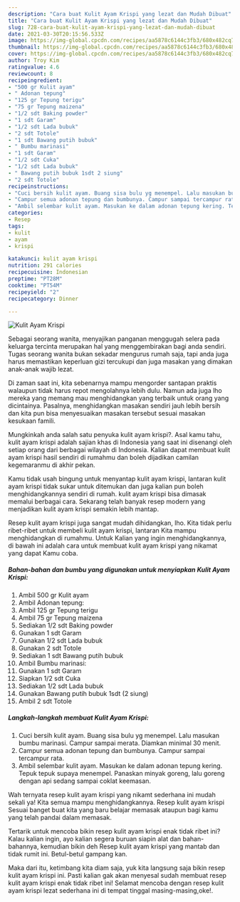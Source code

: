 ```yaml
---
description: "Cara buat Kulit Ayam Krispi yang lezat dan Mudah Dibuat"
title: "Cara buat Kulit Ayam Krispi yang lezat dan Mudah Dibuat"
slug: 728-cara-buat-kulit-ayam-krispi-yang-lezat-dan-mudah-dibuat
date: 2021-03-30T20:15:56.533Z
image: https://img-global.cpcdn.com/recipes/aa5878c6144c3fb3/680x482cq70/kulit-ayam-krispi-foto-resep-utama.jpg
thumbnail: https://img-global.cpcdn.com/recipes/aa5878c6144c3fb3/680x482cq70/kulit-ayam-krispi-foto-resep-utama.jpg
cover: https://img-global.cpcdn.com/recipes/aa5878c6144c3fb3/680x482cq70/kulit-ayam-krispi-foto-resep-utama.jpg
author: Troy Kim
ratingvalue: 4.6
reviewcount: 8
recipeingredient:
- "500 gr Kulit ayam"
- " Adonan tepung"
- "125 gr Tepung terigu"
- "75 gr Tepung maizena"
- "1/2 sdt Baking powder"
- "1 sdt Garam"
- "1/2 sdt Lada bubuk"
- "2 sdt Totole"
- "1 sdt Bawang putih bubuk"
- " Bumbu marinasi"
- "1 sdt Garam"
- "1/2 sdt Cuka"
- "1/2 sdt Lada bubuk"
- " Bawang putih bubuk 1sdt 2 siung"
- "2 sdt Totole"
recipeinstructions:
- "Cuci bersih kulit ayam. Buang sisa bulu yg menempel. Lalu masukan bumbu marinasi. Campur sampai merata. Diamkan minimal 30 menit."
- "Campur semua adonan tepung dan bumbunya. Campur sampai tercampur rata."
- "Ambil selembar kulit ayam. Masukan ke dalam adonan tepung kering. Tepuk tepuk supaya menempel. Panaskan minyak goreng, lalu goreng dengan api sedang sampai coklat keemasan."
categories:
- Resep
tags:
- kulit
- ayam
- krispi

katakunci: kulit ayam krispi 
nutrition: 291 calories
recipecuisine: Indonesian
preptime: "PT28M"
cooktime: "PT54M"
recipeyield: "2"
recipecategory: Dinner

---
```



![Kulit Ayam Krispi](https://img-global.cpcdn.com/recipes/aa5878c6144c3fb3/680x482cq70/kulit-ayam-krispi-foto-resep-utama.jpg)

Sebagai seorang wanita, menyajikan panganan menggugah selera pada keluarga tercinta merupakan hal yang menggembirakan bagi anda sendiri. Tugas seorang  wanita bukan sekadar mengurus rumah saja, tapi anda juga harus memastikan keperluan gizi tercukupi dan juga masakan yang dimakan anak-anak wajib lezat.

Di zaman  saat ini, kita sebenarnya mampu mengorder santapan praktis walaupun tidak harus repot mengolahnya lebih dulu. Namun ada juga lho mereka yang memang mau menghidangkan yang terbaik untuk orang yang dicintainya. Pasalnya, menghidangkan masakan sendiri jauh lebih bersih dan kita pun bisa menyesuaikan masakan tersebut sesuai masakan kesukaan famili. 



Mungkinkah anda salah satu penyuka kulit ayam krispi?. Asal kamu tahu, kulit ayam krispi adalah sajian khas di Indonesia yang saat ini disenangi oleh setiap orang dari berbagai wilayah di Indonesia. Kalian dapat membuat kulit ayam krispi hasil sendiri di rumahmu dan boleh dijadikan camilan kegemaranmu di akhir pekan.

Kamu tidak usah bingung untuk menyantap kulit ayam krispi, lantaran kulit ayam krispi tidak sukar untuk ditemukan dan juga kalian pun boleh menghidangkannya sendiri di rumah. kulit ayam krispi bisa dimasak memalui berbagai cara. Sekarang telah banyak resep modern yang menjadikan kulit ayam krispi semakin lebih mantap.

Resep kulit ayam krispi juga sangat mudah dihidangkan, lho. Kita tidak perlu ribet-ribet untuk membeli kulit ayam krispi, lantaran Kita mampu menghidangkan di rumahmu. Untuk Kalian yang ingin menghidangkannya, di bawah ini adalah cara untuk membuat kulit ayam krispi yang nikamat yang dapat Kamu coba.

<!--inarticleads1-->

##### Bahan-bahan dan bumbu yang digunakan untuk menyiapkan Kulit Ayam Krispi:

1. Ambil 500 gr Kulit ayam
1. Ambil  Adonan tepung:
1. Ambil 125 gr Tepung terigu
1. Ambil 75 gr Tepung maizena
1. Sediakan 1/2 sdt Baking powder
1. Gunakan 1 sdt Garam
1. Gunakan 1/2 sdt Lada bubuk
1. Gunakan 2 sdt Totole
1. Sediakan 1 sdt Bawang putih bubuk
1. Ambil  Bumbu marinasi:
1. Gunakan 1 sdt Garam
1. Siapkan 1/2 sdt Cuka
1. Sediakan 1/2 sdt Lada bubuk
1. Gunakan  Bawang putih bubuk 1sdt (2 siung)
1. Ambil 2 sdt Totole




<!--inarticleads2-->

##### Langkah-langkah membuat Kulit Ayam Krispi:

1. Cuci bersih kulit ayam. Buang sisa bulu yg menempel. Lalu masukan bumbu marinasi. Campur sampai merata. Diamkan minimal 30 menit.
1. Campur semua adonan tepung dan bumbunya. Campur sampai tercampur rata.
1. Ambil selembar kulit ayam. Masukan ke dalam adonan tepung kering. Tepuk tepuk supaya menempel. Panaskan minyak goreng, lalu goreng dengan api sedang sampai coklat keemasan.




Wah ternyata resep kulit ayam krispi yang nikamt sederhana ini mudah sekali ya! Kita semua mampu menghidangkannya. Resep kulit ayam krispi Sesuai banget buat kita yang baru belajar memasak ataupun bagi kamu yang telah pandai dalam memasak.

Tertarik untuk mencoba bikin resep kulit ayam krispi enak tidak ribet ini? Kalau kalian ingin, ayo kalian segera buruan siapin alat dan bahan-bahannya, kemudian bikin deh Resep kulit ayam krispi yang mantab dan tidak rumit ini. Betul-betul gampang kan. 

Maka dari itu, ketimbang kita diam saja, yuk kita langsung saja bikin resep kulit ayam krispi ini. Pasti kalian gak akan menyesal sudah membuat resep kulit ayam krispi enak tidak ribet ini! Selamat mencoba dengan resep kulit ayam krispi lezat sederhana ini di tempat tinggal masing-masing,oke!.

